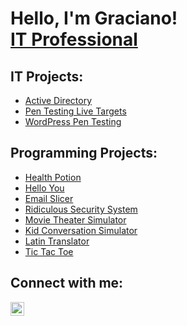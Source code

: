 # Hello, I'm Graciano! <br/> <a href="https://www.linkedin.com/in/graciano-barrera">IT Professional</a>

## IT Projects:

- [Active Directory](https://github.com/CyberDefender369/ActiveDirectoryLab)
- [Pen Testing Live Targets](https://github.com/CyberDefender369/Pen-Testing-Live-Targets)
- [WordPress Pen Testing](https://github.com/CyberDefender369/WordPress-Pen-Testing)
<!-- [Azure Sentinel (SIEM)](https://github.com/CyberDefender369/Azure-Sentinel-SIEM-) -->
<!-- [File Integrity Monitor](https://github.com/CyberDefender369/File-Integrity-Monitor) -->
<!-- [Vulnerability Management](https://github.com/CyberDefender369/Vulnerability-Management) -->
<!-- [pfSense Firewall]() -->
<!-- [Network Traffic Analysis]() -->
  
## Programming Projects:

- [Health Potion](https://github.com/CyberDefender369/Health-Potion)
- [Hello You](https://github.com/CyberDefender369/Hello-You)
- [Email Slicer](https://github.com/CyberDefender369/Email-Slicer)
- [Ridiculous Security System](https://github.com/CyberDefender369/Ridiculous-Security-System)
- [Movie Theater Simulator](https://github.com/CyberDefender369/Movie-Theater-Simulator)
- [Kid Conversation Simulator](https://github.com/CyberDefender369/Kid-Conversation-Simulator)
- [Latin Translator](https://github.com/CyberDefender369/Latin-Translator) 
- [Tic Tac Toe](https://github.com/CyberDefender369/Tic-Tac-Toe) 
<!-- [Make Own Coin](https://github.com/CyberDefender369/Make-Own-Coin) -->
<!-- [Make All Coins](https://github.com/CyberDefender369/Make-All-Coins) -->
<!-- [Make Own Bank](https://github.com/CyberDefender369/Make-Own-Bank) -->

## Connect with me:

[<img align="left" alt="Graciano Barrera | LinkedIn" width="22px" src="https://cdn.jsdelivr.net/npm/simple-icons@v3/icons/linkedin.svg" />][linkedin]

[linkedin]: https://linkedin.com/in/graciano-barrera
